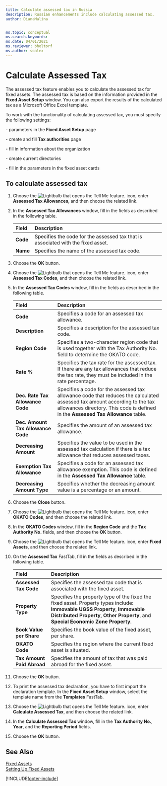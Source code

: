 ```yaml
---
title: Calculate assessed tax in Russia
description: Russian enhancements include calculating assessed tax.
author: DianaMalina


ms.topic: conceptual
ms.search.keywords:
ms.date: 04/01/2021
ms.reviewer: bholtorf
ms.author: soalex
---
```


# Calculate Assessed Tax

The assessed tax feature enables you to calculate the assessed tax for fixed assets. The assessed tax is based on the information provided in the **Fixed Asset Setup** window. You can also export the results of the calculated tax as a Microsoft Office Excel template.

To work with the functionality of calculating assessed tax, you must specify the following settings:

\- parameters in the **Fixed Asset Setup** page

\- create and fill **Tax authorities** page

\- fill in information about the organization

\- create current directories

\- fill in the parameters in the fixed asset cards

## To calculate assessed tax

1. Choose the ![Lightbulb that opens the Tell Me feature.](../../media/ui-search/search_small.png "Tell me what you want to do") icon, enter **Assessed Tax Allowances**, and then choose the related link.

2. In the **Assessed Tax Allowances** window, fill in the fields as described in the following table.

   | Field    | Description                                                  |
   | :------- | :----------------------------------------------------------- |
   | **Code** | Specifies the code for the assessed tax that is associated with the fixed asset. |
   | **Name** | Specifies the name of the assessed tax code.                 |

3. Choose the **OK** button.

4. Choose the ![Lightbulb that opens the Tell Me feature.](../../media/ui-search/search_small.png "Tell me what you want to do") icon, enter **Assessed Tax Codes**, and then choose the related link.

5. In the **Assessed Tax Codes** window, fill in the fields as described in the following table.

   | Field                              | Description                                                  |
   | :--------------------------------- | :----------------------------------------------------------- |
   | **Code**                           | Specifies a code for an assessed tax allowance.              |
   | **Description**                    | Specifies a description for the assessed tax code.           |
   | **Region Code**                    | Specifies a two-character region code that is used together with the Tax Authority No. field to determine the OKATO code. |
   | **Rate %**                         | Specifies the tax rate for the assessed tax. If there are any tax allowances that reduce the tax rate, they must be included in the rate percentage. |
   | **Dec. Rate Tax Allowance Code**   | Specifies a code for the assessed tax allowance code that reduces the calculated assessed tax amount according to the tax allowances directory. This code is defined in the **Assessed Tax Allowance** table. |
   | **Dec. Amount Tax Allowance Code** | Specifies the amount of an assessed tax allowance.           |
   | **Decreasing Amount**              | Specifies the value to be used in the assessed tax calculation if there is a tax allowance that reduces assessed taxes. |
   | **Exemption Tax Allowance**        | Specifies a code for an assessed tax allowance exemption. This code is defined in the **Assessed Tax Allowance** table. |
   | **Decreasing Amount Type**         | Specifies whether the decreasing amount value is a percentage or an amount. |

6. Choose the **Close** button.

7. Choose the ![Lightbulb that opens the Tell Me feature.](../../media/ui-search/search_small.png "Tell me what you want to do") icon, enter **OKATO Codes**, and then choose the related link.

8. In the **OKATO Codes** window, fill in the **Region Code** and the **Tax Authority No.** fields, and then choose the **OK** button.

9. Choose the ![Lightbulb that opens the Tell Me feature.](../../media/ui-search/search_small.png "Tell me what you want to do") icon, enter **Fixed Assets**, and then choose the related link.

10. On the **Assessed Tax** FastTab, fill in the fields as described in the following table.

    | Field                      | Description                                                  |
    | :------------------------- | :----------------------------------------------------------- |
    | **Assessed Tax Code**      | Specifies the assessed tax code that is associated with the fixed asset. |
    | **Property Type**          | Specifies the property type of the fixed the fixed asset. Property types include: **Immovable UGSS Property**, **Immovable Distributed Property**, **Other Property**, and **Special Economic Zone Property**. |
    | **Book Value per Share**   | Specifies the book value of the fixed asset, per share.      |
    | **OKATO Code**             | Specifies the region where the current fixed asset is situated. |
    | **Tax Amount Paid Abroad** | Specifies the amount of tax that was paid abroad for the fixed asset. |

11. Choose the **OK** button.

12. To print the assessed tax declaration, you have to first import the declaration template. In the **Fixed Asset Setup** window, select the template name from the **Templates** FastTab.

13. Choose the ![Lightbulb that opens the Tell Me feature.](../../media/ui-search/search_small.png "Tell me what you want to do") icon, enter **Calculate Assessed Tax**, and then choose the related link.

14. In the **Calculate Assessed Tax** window, fill in the **Tax Authority No.**, **Year**, and the **Reporting Period** fields.

15. Choose the **OK** button.

## See Also

[Fixed Assets](../../fa-manage.md)  
[Setting Up Fixed Assets](../../fa-setup.md)  


[!INCLUDE[footer-include](../../includes/footer-banner.md)]